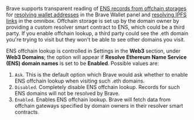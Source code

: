Brave supports transparent reading of [ENS records from offchain storages](https://docs.ens.domains/dapp-developer-guide/ens-l2-offchain) for [resolving wallet addresses](https://docs.ens.domains/ens-improvement-proposals/ensip-1-ens#addr) in the Brave Wallet panel and [resolving IPFS links](https://docs.ens.domains/ens-improvement-proposals/ensip-7-contenthash-field) in the omnibox. Offchain storage is set up by the domain owner by providing a custom resolver smart contract to ENS, which could be a third party. If you enable offchain lookup, a third party could see the .eth domain you're trying to visit but they won't be able to see other domains you visit.

ENS offchain lookup is controlled in Settings in the **Web3** section, under **Web3 Domains**; the option will appear if **Resolve Ethereum Name Service (ENS) domain names** is set to be **Enabled**. Possible values are:
1. `Ask`. This is the default option which Brave would ask whether to enable ENS offchain lookup when visiting such .eth domains.
2. `Disabled`. Completely disable ENS offchain lookup. Records for such ENS domains will not be resolved by Brave.
3. `Enabled`. Enables ENS offchain lookup. Brave will fetch data from offchain gateways specified by domain owners in their resolver smart contracts.